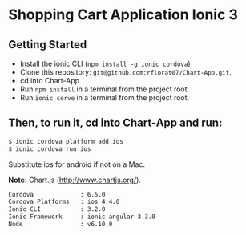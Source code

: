 # Shopping Cart Application Ionic 3


## Getting Started

* Install the ionic CLI (`npm install -g ionic cordova`)
* Clone this repository: `git@github.com:rflorat07/Chart-App.git`.
* cd into Chart-App
* Run `npm install` in a terminal from the project root.
* Run `ionic serve` in a terminal from the project root.

## Then, to run it, cd into Chart-App and run:

```bash
$ ionic cordova platform add ios
$ ionic cordova run ios
```

Substitute ios for android if not on a Mac.


**Note:** Chart.js (http://www.chartjs.org/).

```bash
Cordova             : 6.5.0
Cordova Platforms   : ios 4.4.0
Ionic CLI           : 3.2.0
Ionic Framework     : ionic-angular 3.3.0
Node                : v6.10.0
```

